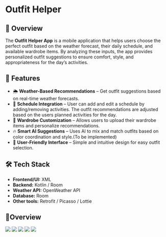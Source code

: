 # __Outfit Helper__

## 📌 Overview

The **Outfit Helper App** is a mobile application that helps users choose the perfect outfit based on the weather forecast, their daily schedule, and available wardrobe items. By analyzing these inputs, the app provides personalized outfit suggestions to ensure comfort, style, and appropriateness for the day’s activities.

## 🚀 Features

- 🌦 **Weather-Based Recommendations** – Get outfit suggestions based on real-time weather forecasts.
- 📅 **Schedule Integration** – User can add and edit a schedule by adding/removing activities. The outfit recommendations are adjusted based on the users planned activities for the day.
- 👕 **Wardrobe Customization** – Allows users to upload their wardrobe items and personalize recommendations.
- 🔥 **Smart AI Suggestions** – Uses AI to mix and match outfits based on color coordination and style.(To be implemented)
- 📱 **User-Friendly Interface** – Simple and intuitive design for easy outfit selection.

## 🛠️ Tech Stack
- **Frontend/UI:** XML
- **Backend:** Kotlin / Room 
- **Weather API:** OpenWeather API
- **Database:** Room
- **Other tools:** Retrofit / Picasso / Lottie

## 📱Overview
  ![](overview/img.png)
  ![](overview/img_1.png)
  ![](overview/img_2.png)
  ![](overview/img_3.png)
  ![](overview/img_4.png)

